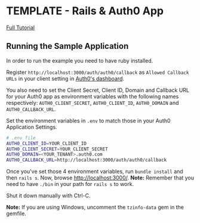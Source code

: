 # TEMPLATE - Rails & Auth0 App
[Full Tutorial](https://auth0.com/docs/quickstart/webapp/rails/01-login)

## Running the Sample Application
In order to run the example you need to have ruby installed.

Register `http://localhost:3000/auth/auth0/callback` as `Allowed Callback URLs` in your client setting in [Auth0's dashboard](https://manage.auth0.com/#/).

You also need to set the Client Secret, Client ID, Domain and Callback URL for your Auth0 app as environment variables with the following names respectively: `AUTH0_CLIENT_SECRET`, `AUTH0_CLIENT_ID`, `AUTH0_DOMAIN` and `AUTH0_CALLBACK_URL`.

Set the environment variables in `.env` to match those in your Auth0 Application Settings.

````bash
# .env file
AUTH0_CLIENT_ID=YOUR_CLIENT_ID
AUTH0_CLIENT_SECRET=YOUR_CLIENT_SECRET
AUTH0_DOMAIN=<YOUR_TENANT>.auth0.com
AUTH0_CALLBACK_URL=http://localhost:3000/auth/auth0/callback
````
Once you've set those 4 environment variables, run `bundle install` and then `rails s`. Now, browse [http://localhost:3000/](http://localhost:3000/).
__Note:__ Remember that you need to have `./bin` in your path for `rails s` to work.

Shut it down manually with Ctrl-C.

__Note:__ If you are using Windows, uncomment the `tzinfo-data` gem in the gemfile.

